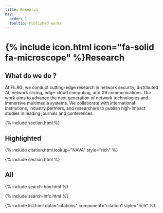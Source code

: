 ```yaml
---
title: Research
nav:
  order: 1
  tooltip: Published works
---
```


# {% include icon.html icon="fa-solid fa-microscope" %}**Research**

## What do we do ?
At FILRG, we conduct cutting-edge research in network security, distributed AI, network slicing, edge-cloud computing, and XR communications. Our work aims to advance the next generation of network technologies and immersive multimedia systems. We collaborate with international institutions, industry partners, and researchers to publish high-impact studies in leading journals and conferences.

{% include section.html %}

## Highlighted

{% include citation.html lookup="NAVA" style="rich" %}

{% include section.html %}

## All

{% include search-box.html %}

{% include search-info.html %}

{% include list.html data="citations" component="citation" style="rich" %}
